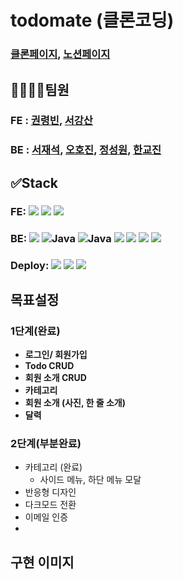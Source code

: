 # todomate (클론코딩)
### [클론페이지](https://www.todomate.net/), [노션페이지](https://educated-library-708.notion.site/6-SA-466502a9508e4523a53e097b790b7539#02f2b5b2cac942e7be515460f30538b2)

## 👨‍👨‍👧‍👦팀원
### FE : [권령빈](https://github.com/Dev-RyanK), [서강산](https://github.com/dkaodkaork)
### BE : [서재석](https://github.com/suhjaesuk), [오호진](https://github.com/1Tsw0rd), [정성원](https://github.com/SungwonJeong), [한교진](https://github.com/hangj97)

## ✅Stack
### FE:  <img src="https://img.shields.io/badge/JavaScript-F7DF1E.svg?&style=for-the-badge&logo=JavaScript&logoColor=white"> <img src="https://img.shields.io/badge/React-0067A3.svg?&style=for-the-badge&logo=React&logoColor=white"> <img src="https://img.shields.io/badge/Redux-8B00FF.svg?&style=for-the-badge&logo=Redux&logoColor=white">

### BE: <img src="https://img.shields.io/badge/Swagger-green?style=for-the-badge&logo=Swagger&logoColor=white"/> <img alt="Java" src ="https://img.shields.io/badge/Java-007396.svg?&style=for-the-badge&logo=Java&logoColor=white"/> <img alt="Java" src ="https://img.shields.io/badge/MySQL-4479A1.svg?&style=for-the-badge&logo=MySQL&logoColor=white"/> <img src="https://img.shields.io/badge/Spring Boot-6DB33F.svg?&style=for-the-badge&logo=Spring Boot&logoColor=white"> <img src="https://img.shields.io/badge/Spring Security-6DB33F.svg?&style=for-the-badge&logo=Spring Security&logoColor=white"> <img src="https://img.shields.io/badge/JWT-000000.svg?&style=for-the-badge&logo=JSON Web Tokens&logoColor=white"> <img src="https://img.shields.io/badge/Gradle-02303A.svg?&style=for-the-badge&logo=Gradle&logoColor=white">

### Deploy: <img src="https://img.shields.io/badge/Amazon EC2-yellow?style=for-the-badge&logo=AmazonEC2&logoColor=white"> <img src="https://img.shields.io/badge/Amazon S3-yellow?style=for-the-badge&logo=AmazonS3&logoColor=white"> <img src="https://img.shields.io/badge/Github Actions-2088FF?style=for-the-badge&logo=Github Actions&logoColor=white">

## 목표설정
### 1단계(완료)
- **로그인/ 회원가입**
- **Todo CRUD**
- **회원 소개 CRUD**
- **카테고리**
- **회원 소개 (사진, 한 줄 소개)**
- **달력**
### 2단계(부분완료)
- 카테고리 (완료)
    - 사이드 메뉴, 하단 메뉴 모달
- 반응형 디자인
- 다크모드 전환
- 이메일 인증
- 
## 구현 이미지

